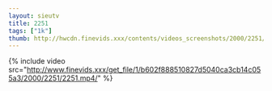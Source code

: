 ```yaml
--- 
layout: sieutv
title: 2251
tags: ["1k"]
thumb: http://hwcdn.finevids.xxx/contents/videos_screenshots/2000/2251/preview.mp4.jpg
---
```

{% include video src="http://www.finevids.xxx/get_file/1/b602f888510827d5040ca3cb14c055a3/2000/2251/2251.mp4/" %} 

